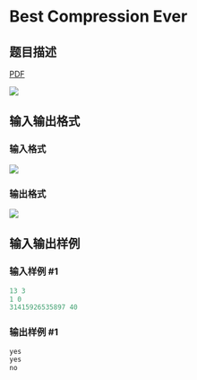 # Best Compression Ever

## 题目描述

[problemUrl]: https://uva.onlinejudge.org/index.php?option=com_onlinejudge&Itemid=8&category=27&page=show_problem&problem=2592

[PDF](https://uva.onlinejudge.org/external/115/p11556.pdf)

![](https://cdn.luogu.com.cn/upload/vjudge_pic/UVA11556/fc98151c836ed521d8e19c35e1192455a3403641.png)

## 输入输出格式

### 输入格式

![](https://cdn.luogu.com.cn/upload/vjudge_pic/UVA11556/2abed787868569a44bade31424158427ede1abba.png)

### 输出格式

![](https://cdn.luogu.com.cn/upload/vjudge_pic/UVA11556/67f07bf5351fde188e170ff788ebd8c63aeddee7.png)

## 输入输出样例

### 输入样例 #1

```cpp
13 3
1 0
31415926535897 40
```


### 输出样例 #1

```cpp
yes
yes
no
```


